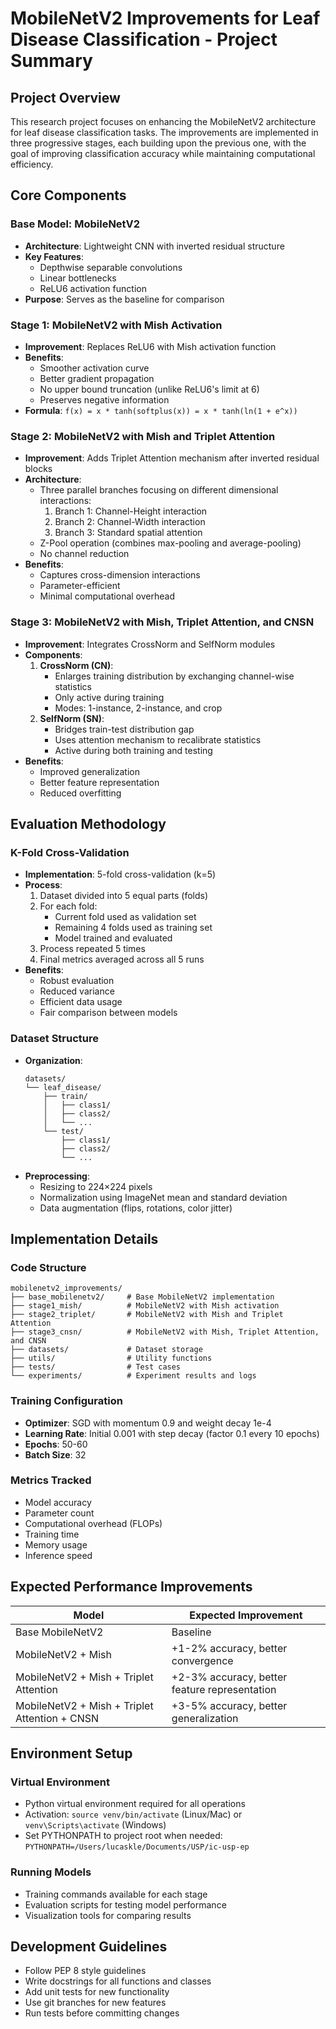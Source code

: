 # MobileNetV2 Improvements for Leaf Disease Classification - Project Summary

## Project Overview

This research project focuses on enhancing the MobileNetV2 architecture for leaf disease classification tasks. The improvements are implemented in three progressive stages, each building upon the previous one, with the goal of improving classification accuracy while maintaining computational efficiency.

## Core Components

### Base Model: MobileNetV2
- **Architecture**: Lightweight CNN with inverted residual structure
- **Key Features**:
  - Depthwise separable convolutions
  - Linear bottlenecks
  - ReLU6 activation function
- **Purpose**: Serves as the baseline for comparison

### Stage 1: MobileNetV2 with Mish Activation
- **Improvement**: Replaces ReLU6 with Mish activation function
- **Benefits**:
  - Smoother activation curve
  - Better gradient propagation
  - No upper bound truncation (unlike ReLU6's limit at 6)
  - Preserves negative information
- **Formula**: `f(x) = x * tanh(softplus(x)) = x * tanh(ln(1 + e^x))`

### Stage 2: MobileNetV2 with Mish and Triplet Attention
- **Improvement**: Adds Triplet Attention mechanism after inverted residual blocks
- **Architecture**:
  - Three parallel branches focusing on different dimensional interactions:
    1. Branch 1: Channel-Height interaction
    2. Branch 2: Channel-Width interaction
    3. Branch 3: Standard spatial attention
  - Z-Pool operation (combines max-pooling and average-pooling)
  - No channel reduction
- **Benefits**:
  - Captures cross-dimension interactions
  - Parameter-efficient
  - Minimal computational overhead

### Stage 3: MobileNetV2 with Mish, Triplet Attention, and CNSN
- **Improvement**: Integrates CrossNorm and SelfNorm modules
- **Components**:
  1. **CrossNorm (CN)**:
     - Enlarges training distribution by exchanging channel-wise statistics
     - Only active during training
     - Modes: 1-instance, 2-instance, and crop
  2. **SelfNorm (SN)**:
     - Bridges train-test distribution gap
     - Uses attention mechanism to recalibrate statistics
     - Active during both training and testing
- **Benefits**:
  - Improved generalization
  - Better feature representation
  - Reduced overfitting

## Evaluation Methodology

### K-Fold Cross-Validation
- **Implementation**: 5-fold cross-validation (k=5)
- **Process**:
  1. Dataset divided into 5 equal parts (folds)
  2. For each fold:
     - Current fold used as validation set
     - Remaining 4 folds used as training set
     - Model trained and evaluated
  3. Process repeated 5 times
  4. Final metrics averaged across all 5 runs
- **Benefits**:
  - Robust evaluation
  - Reduced variance
  - Efficient data usage
  - Fair comparison between models

### Dataset Structure
- **Organization**:
  ```
  datasets/
  └── leaf_disease/
      ├── train/
      │   ├── class1/
      │   ├── class2/
      │   └── ...
      └── test/
          ├── class1/
          ├── class2/
          └── ...
  ```
- **Preprocessing**:
  - Resizing to 224×224 pixels
  - Normalization using ImageNet mean and standard deviation
  - Data augmentation (flips, rotations, color jitter)

## Implementation Details

### Code Structure
```
mobilenetv2_improvements/
├── base_mobilenetv2/     # Base MobileNetV2 implementation
├── stage1_mish/          # MobileNetV2 with Mish activation
├── stage2_triplet/       # MobileNetV2 with Mish and Triplet Attention
├── stage3_cnsn/          # MobileNetV2 with Mish, Triplet Attention, and CNSN
├── datasets/             # Dataset storage
├── utils/                # Utility functions
├── tests/                # Test cases
└── experiments/          # Experiment results and logs
```

### Training Configuration
- **Optimizer**: SGD with momentum 0.9 and weight decay 1e-4
- **Learning Rate**: Initial 0.001 with step decay (factor 0.1 every 10 epochs)
- **Epochs**: 50-60
- **Batch Size**: 32

### Metrics Tracked
- Model accuracy
- Parameter count
- Computational overhead (FLOPs)
- Training time
- Memory usage
- Inference speed

## Expected Performance Improvements

| Model | Expected Improvement |
|-------|----------------------|
| Base MobileNetV2 | Baseline |
| MobileNetV2 + Mish | +1-2% accuracy, better convergence |
| MobileNetV2 + Mish + Triplet Attention | +2-3% accuracy, better feature representation |
| MobileNetV2 + Mish + Triplet Attention + CNSN | +3-5% accuracy, better generalization |

## Environment Setup

### Virtual Environment
- Python virtual environment required for all operations
- Activation: `source venv/bin/activate` (Linux/Mac) or `venv\Scripts\activate` (Windows)
- Set PYTHONPATH to project root when needed: `PYTHONPATH=/Users/lucaskle/Documents/USP/ic-usp-ep`

### Running Models
- Training commands available for each stage
- Evaluation scripts for testing model performance
- Visualization tools for comparing results

## Development Guidelines
- Follow PEP 8 style guidelines
- Write docstrings for all functions and classes
- Add unit tests for new functionality
- Use git branches for new features
- Run tests before committing changes
